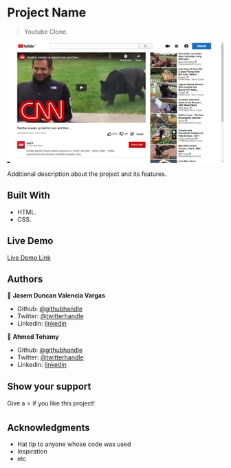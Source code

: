 # Project Name

> Youtube Clone.

![screenshot](./website-screenshot.jpg)

Additional description about the project and its features.

## Built With

- HTML.
- CSS.


## Live Demo

[Live Demo Link](https://livedemo.com)


## Authors

👤 **Jasem Duncan Valencia Vargas**

- Github: [@githubhandle](https://github.com/JasemDuncan)
- Twitter: [@twitterhandle](https://twitter.com/JasemValencia)
- Linkedin: [linkedin](www.linkedin.com/in/Jasem-Duncan-Valencia)

👤 **Ahmed Tohamy**

- Github: [@githubhandle](https://github.com/AhmedTohamy01)
- Twitter: [@twitterhandle](https://twitter.com/AhmedTohamy01)
- Linkedin: [linkedin](https://www.linkedin.com/in/ATohamy)


## Show your support

Give a ⭐️ if you like this project!

## Acknowledgments

- Hat tip to anyone whose code was used
- Inspiration
- etc

